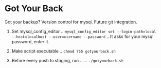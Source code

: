 
Got Your Back
=========

Got your backup? Version control for mysql. Future git integration.

1. Set mysql_config_editor
.. `mysql_config_editor set --login-path=local --host=localhost --user=username --password`
.. It asks for your mysql password, enter it.

2. Make script executable
.. `chmod 755 gotyourback.sh`

3. Before every push to staging, run ...
.. `./gotyourback.sh`
